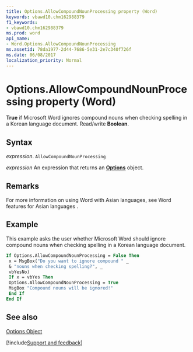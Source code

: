 ```yaml
---
title: Options.AllowCompoundNounProcessing property (Word)
keywords: vbawd10.chm162988379
f1_keywords:
- vbawd10.chm162988379
ms.prod: word
api_name:
- Word.Options.AllowCompoundNounProcessing
ms.assetid: 78da1977-2d44-7686-5e31-2e7c340f726f
ms.date: 06/08/2017
localization_priority: Normal
---
```



# Options.AllowCompoundNounProcessing property (Word)

 **True** if Microsoft Word ignores compound nouns when checking spelling in a Korean language document. Read/write **Boolean**.


## Syntax

_expression_. `AllowCompoundNounProcessing`

 _expression_ An expression that returns an **[Options](Word.Options.md)** object.


## Remarks

For more information on using Word with Asian languages, see Word features for Asian languages .


## Example

This example asks the user whether Microsoft Word should ignore compound nouns when checking spelling in a Korean language document.


```vb
If Options.AllowCompoundNounProcessing = False Then 
 x = MsgBox("Do you want to ignore compound " _ 
 & "nouns when checking spelling?", _ 
 vbYesNo) 
 If x = vbYes Then 
 Options.AllowCompoundNounProcessing = True 
 MsgBox "Compound nouns will be ignored!" 
 End If 
End If
```


## See also


[Options Object](Word.Options.md)

[!include[Support and feedback](~/includes/feedback-boilerplate.md)]